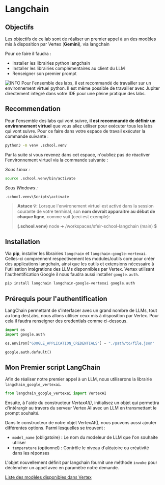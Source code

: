 # Langchain

## Objectifs

Les objectifs de ce lab sont de réaliser un premier appel à un des modèles mis à disposition par Vertex (**Gemini**), via langchain

Pour ce faire il faudra :
* Installer les librairies python langchain
* Installer les librairies complémentaires au client du LLM
* Renseigner son premier prompt

![INFO](../../img/info.png) Pour l'ensemble des labs, il est recommandé de travailler sur un environnement virtuel python. Il est même possible de travailler avec Jupiter directement intégré dans votre IDE pour une pleine pratique des labs.

## Recommendation

Pour l'ensemble des labs qui vont suivre, **il est recommandé de définir un environnement virtuel** que vous allez utiliser pour exécuter tous les labs qui vont suivre.
Pour ce faire dans votre espace de travail exécuter la commande suivante :

```sh
python3 -m venv .school.venv
```

Par la suite si vous revenez dans cet espace, n'oubliez pas de réactiver l'environnement virtuel via la commande suivante :

*Sous Linux :*
```sh
source .school.venv/bin/activate
```

*Sous Windows :*
```sh
.school.venv\Scripts\activate
```

> **Astuce 💡**: Lorsque l'environement virtuel est activé dans la session courante de votre terminal, son **nom devrait apparaitre au début de chaque ligne**, comme suit (ceci est exemple):
> 
> **(.school.venv)** node ➜ /workspaces/sfeir-school-langchain (main) $ 

## Installation

Via **pip**, installer les librairies `langchain` et `langchain-google-vertexai`. Celles-ci comprennent respectivement les modules/outils core pour créér des applications langchain, ainsi que les outils et extensions nécessaire à l'utilisation intégrations des LLMs disponnibles par Vertex.
Vertex utilisant l'authentification Google il nous faudra aussi installer `google.auth`.

```sh
pip install langchain langchain-google-vertexai google.auth
```

## Prérequis pour l'authentification

LangChain permettant de s'interfacer avec un grand nombre de LLMs, tout au long desLabs, nous allons utiliser ceux mis à disposition par Vertex. Pour cela il faudra renseigner des credentials comme ci-dessous.

```python
import os
import google.auth

os.environ["GOOGLE_APPLICATION_CREDENTIALS"] = "./path/to/file.json"

google.auth.default()
```

## Mon Premier script LangChain

Afin de réaliser notre premier appel à un LLM, nous utiliserons la librairie `langchain_google_vertexai`.

```python
from langchain_google_vertexai import VertexAI
```

Ensuite, à l'aide du constructeur *VertexAI()*, initialisez un objet qui permettra d'intérargir au travers du serveur Vertex AI avec un LLM en transmettant le prompt souhaité.

Dans le constructeur de notre objet VertexAI(), nous pouvons aussi ajouter différentes options.
Parmi lesquelles se trouvent :
- `model_name` (obligatoire) : Le nom du modeleur de LLM que l'on souhaite utiliser
- `temperature` (optionnel) : Contrôle le niveau d'aléatoire ou créativité dans les réponses

L'objet nouvellement définit par langchain fournit une méthode `invoke` pour déclencher un appel avec en paramètre notre demande.

[Liste des modèles disponibles dans Vertex](https://cloud.google.com/vertex-ai/generative-ai/docs/learn/models?hl=fr)